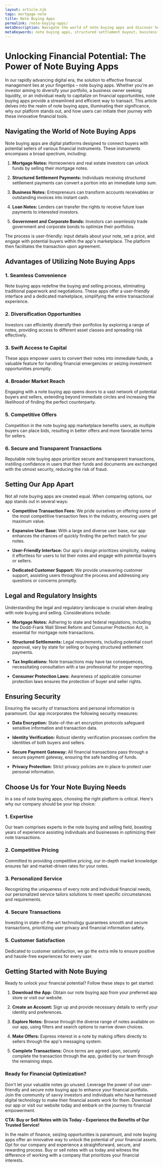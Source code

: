 ```yaml
---
layout: article.njk
tags: mortgage-note
title: Note Buying Apps
permalink: /note-buying-apps/
metaDescription: Navigate the world of note buying apps and discover how to transform your financial assets into tangible opportunities.
metaKeywords: note buying apps, structured settlement buyout, business note investment, loan note investing, best note buying apps
---
```


# Unlocking Financial Potential: The Power of Note Buying Apps

In our rapidly advancing digital era, the solution to effective financial management lies at your fingertips – note buying apps. Whether you're an investor aiming to diversify your portfolio, a business owner seeking liquidity, or an individual ready to capitalize on financial opportunities, note buying apps provide a streamlined and efficient way to transact. This article delves into the realm of note buying apps, illuminating their significance, why our platform stands out, and how users can initiate their journey with these innovative financial tools.

## Navigating the World of Note Buying Apps

Note buying apps are digital platforms designed to connect buyers with potential sellers of various financial instruments. These instruments encompass a broad spectrum, including:

1. **Mortgage Notes:** Homeowners and real estate investors can unlock funds by selling their mortgage notes.

2. **Structured Settlement Payments:** Individuals receiving structured settlement payments can convert a portion into an immediate lump sum.

3. **Business Notes:** Entrepreneurs can transform accounts receivables or outstanding invoices into instant cash.

4. **Loan Notes:** Lenders can transfer the rights to receive future loan payments to interested investors.

5. **Government and Corporate Bonds:** Investors can seamlessly trade government and corporate bonds to optimize their portfolios.

The process is user-friendly: input details about your note, set a price, and engage with potential buyers within the app's marketplace. The platform then facilitates the transaction upon agreement.

## Advantages of Utilizing Note Buying Apps

### 1. Seamless Convenience

Note buying apps redefine the buying and selling process, eliminating traditional paperwork and negotiations. These apps offer a user-friendly interface and a dedicated marketplace, simplifying the entire transactional experience.

### 2. Diversification Opportunities

Investors can efficiently diversify their portfolios by exploring a range of notes, providing access to different asset classes and spreading risk effectively.

### 3. Swift Access to Capital

These apps empower users to convert their notes into immediate funds, a valuable feature for handling financial emergencies or seizing investment opportunities promptly.

### 4. Broader Market Reach

Engaging with a note buying app opens doors to a vast network of potential buyers and sellers, extending beyond immediate circles and increasing the likelihood of finding the perfect counterparty.

### 5. Competitive Offers

Competition in the note buying app marketplace benefits users, as multiple buyers can place bids, resulting in better offers and more favorable terms for sellers.

### 6. Secure and Transparent Transactions

Reputable note buying apps prioritize secure and transparent transactions, instilling confidence in users that their funds and documents are exchanged with the utmost security, reducing the risk of fraud.

## Setting Our App Apart

Not all note buying apps are created equal. When comparing options, our app stands out in several ways:

- **Competitive Transaction Fees:** We pride ourselves on offering some of the most competitive transaction fees in the industry, ensuring users get maximum value.

- **Expansive User Base:** With a large and diverse user base, our app enhances the chances of quickly finding the perfect match for your notes.

- **User-Friendly Interface:** Our app's design prioritizes simplicity, making it effortless for users to list their notes and engage with potential buyers or sellers.

- **Dedicated Customer Support:** We provide unwavering customer support, assisting users throughout the process and addressing any questions or concerns promptly.

## Legal and Regulatory Insights

Understanding the legal and regulatory landscape is crucial when dealing with note buying and selling. Considerations include:

- **Mortgage Notes:** Adhering to state and federal regulations, including the Dodd-Frank Wall Street Reform and Consumer Protection Act, is essential for mortgage note transactions.

- **Structured Settlements:** Legal requirements, including potential court approval, vary by state for selling or buying structured settlement payments.

- **Tax Implications:** Note transactions may have tax consequences, necessitating consultation with a tax professional for proper reporting.

- **Consumer Protection Laws:** Awareness of applicable consumer protection laws ensures the protection of buyer and seller rights.

## Ensuring Security

Ensuring the security of transactions and personal information is paramount. Our app incorporates the following security measures:

- **Data Encryption:** State-of-the-art encryption protocols safeguard sensitive information and transaction data.

- **Identity Verification:** Robust identity verification processes confirm the identities of both buyers and sellers.

- **Secure Payment Gateway:** All financial transactions pass through a secure payment gateway, ensuring the safe handling of funds.

- **Privacy Protection:** Strict privacy policies are in place to protect user personal information.

## Choose Us for Your Note Buying Needs

In a sea of note buying apps, choosing the right platform is critical. Here's why our company should be your top choice:

### 1. Expertise

Our team comprises experts in the note buying and selling field, boasting years of experience assisting individuals and businesses in optimizing their note transactions.

### 2. Competitive Pricing

Committed to providing competitive pricing, our in-depth market knowledge ensures fair and market-driven rates for your notes.

### 3. Personalized Service

Recognizing the uniqueness of every note and individual financial needs, our personalized service tailors solutions to meet specific circumstances and requirements.

### 4. Secure Transactions

Investing in state-of-the-art technology guarantees smooth and secure transactions, prioritizing user privacy and financial information safety.

### 5. Customer Satisfaction

Dedicated to customer satisfaction, we go the extra mile to ensure positive and hassle-free experiences for every user.

## Getting Started with Note Buying

Ready to unlock your financial potential? Follow these steps to get started:

1. **Download the App:** Obtain our note buying app from your preferred app store or visit our website.

2. **Create an Account:** Sign up and provide necessary details to verify your identity and preferences.

3. **Explore Notes:** Browse through the diverse range of notes available on our app, using filters and search options to narrow down choices.

4. **Make Offers:** Express interest in a note by making offers directly to sellers through the app's messaging system.

5. **Complete Transactions:** Once terms are agreed upon, securely complete the transaction through the app, guided by our team through the remaining steps.

### Ready for Financial Optimization?

Don't let your valuable notes go unused. Leverage the power of our user-friendly and secure note buying app to enhance your financial portfolio. Join the community of savvy investors and individuals who have harnessed digital technology to make their financial assets work for them. Download our app or visit our website today and embark on the journey to financial empowerment.

**CTA: Buy or Sell Notes with Us Today – Experience the Benefits of Our Trusted Service!**

In the realm of finance, seizing opportunities is paramount, and note buying apps offer an innovative way to unlock the potential of your financial assets. Opt for our company and experience a straightforward, secure, and rewarding process. Buy or sell notes with us today and witness the difference of working with a company that prioritizes your financial interests.